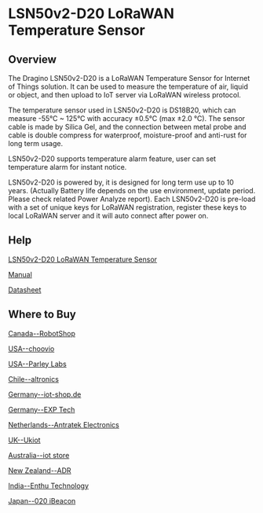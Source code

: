 # LSN50v2-D20 LoRaWAN Temperature Sensor

## Overview
The Dragino LSN50v2-D20 is a LoRaWAN Temperature Sensor for Internet of Things solution. It
can be used to measure the temperature of air, liquid or object, and then upload to IoT server
via LoRaWAN wireless protocol.

The temperature sensor used in LSN50v2-D20 is DS18B20, which can measure -55°C ~ 125°C with
accuracy ±0.5°C (max ±2.0 °C). The sensor cable is made by Silica Gel, and the connection
between metal probe and cable is double compress for waterproof, moisture-proof and anti-rust
for long term usage.

LSN50v2-D20 supports temperature alarm feature, user can set temperature alarm for instant
notice.

LSN50v2-D20 is powered by, it is designed for long term use up to 10 years. (Actually Battery life
depends on the use environment, update period. Please check related Power Analyze report).
Each LSN50v2-D20 is pre-load with a set of unique keys for LoRaWAN registration, register these
keys to local LoRaWAN server and it will auto connect after power on.

## Help
[LSN50v2-D20 LoRaWAN Temperature Sensor](https://www.dragino.com/products/temperature-humidity-sensor/item/168-lsn50v2-d20.html)

[Manual](https://www.dragino.com/downloads/downloads/LoRa_End_Node/LSN50v2-D20/LSN50v2-D20_LoRaWAN_Temperature_Manual_v1.1.pdf)

[Datasheet](https://www.dragino.com/downloads/downloads/LoRa_End_Node/LSN50v2-D20/Datasheet_LSN50v2-D20_LoRaWAN_Temperature_Sensor.pdf)


## Where to Buy

[Canada--RobotShop](https://www.robotshop.com/en/dragino-technology.html)

[USA--choovio](https://www.choovio.com/product/lsn50v2-d20-lorawan-waterproof-outdoor-temperature-sensor/)

[USA--Parley Labs](https://shop.parleylabs.com/collections/dragino)

[Chile--altronics](https://altronics.cl/index.php?route=product/search&search=dragino)

[Germany--iot-shop.de](https://altronics.cl/index.php?route=product/search&search=dragino)

[Germany--EXP Tech](https://www.exp-tech.de/plattformen/lora/10114/lsn50v2-d20-eu868-lorawan-waterproof/outdoor-temperature-sensor)

[Netherlands--Antratek Electronics](https://www.antratek.nl/lsn50v2-d20-lorawan-waterproof-temperature-sensor)

[UK--Ukiot](https://www.ukiot.store/product/lsn50v2-d20-lorawan-waterproof-outdoor-temperature-sensor/)

[Australia--iot store](https://www.iot-store.com.au/collections/dragino/products/lsn50v2-d20-lorawan-waterproof-temperature-sensor)

[New Zealand--ADR](https://www.adriley.co.nz/products-and-services/iot-range)

[India--Enthu Technology](https://www.enthutech.in/zh_HK/shop/product/lsn50v2-d20-lorawan-waterproof-outdoor-temperature-sensor-1822)

[Japan--020 iBeacon](https://www.thethingsnetwork.org/device-repository/devices/dragino/lsn50v2-d20/)